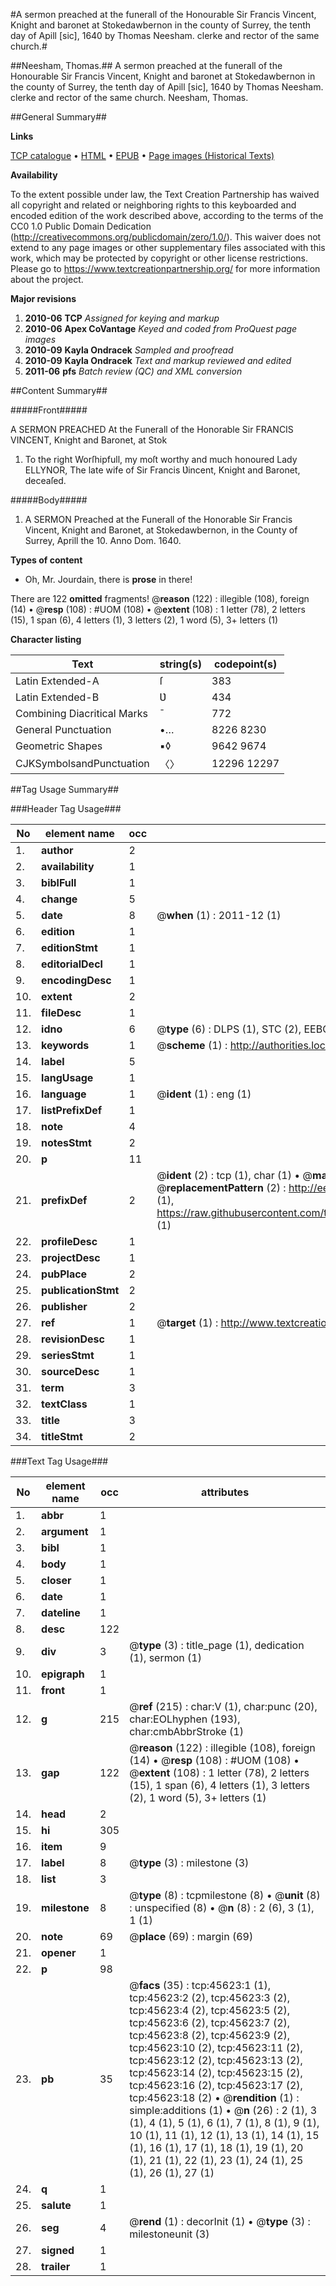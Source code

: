#A sermon preached at the funerall of the Honourable Sir Francis Vincent, Knight and baronet at Stokedawbernon in the county of Surrey, the tenth day of Apill [sic], 1640 by Thomas Neesham. clerke and rector of the same church.#

##Neesham, Thomas.##
A sermon preached at the funerall of the Honourable Sir Francis Vincent, Knight and baronet at Stokedawbernon in the county of Surrey, the tenth day of Apill [sic], 1640 by Thomas Neesham. clerke and rector of the same church.
Neesham, Thomas.

##General Summary##

**Links**

[TCP catalogue](http://www.ota.ox.ac.uk/tcp/)  • 
[HTML](http://tei.it.ox.ac.uk/tcp/Texts-HTML/free/A52/A52775.html)  • 
[EPUB](http://tei.it.ox.ac.uk/tcp/Texts-EPUB/free/A52/A52775.epub) • 
[Page images (Historical Texts)](https://historicaltexts.jisc.ac.uk/eebo-10745780e)

**Availability**

To the extent possible under law, the Text Creation Partnership has waived all copyright and related or neighboring rights to this keyboarded and encoded edition of the work described above, according to the terms of the CC0 1.0 Public Domain Dedication (http://creativecommons.org/publicdomain/zero/1.0/). This waiver does not extend to any page images or other supplementary files associated with this work, which may be protected by copyright or other license restrictions. Please go to https://www.textcreationpartnership.org/ for more information about the project.

**Major revisions**

1. __2010-06__ __TCP__ *Assigned for keying and markup*
1. __2010-06__ __Apex CoVantage__ *Keyed and coded from ProQuest page images*
1. __2010-09__ __Kayla Ondracek__ *Sampled and proofread*
1. __2010-09__ __Kayla Ondracek__ *Text and markup reviewed and edited*
1. __2011-06__ __pfs__ *Batch review (QC) and XML conversion*

##Content Summary##

#####Front#####

A SERMON PREACHED At the Funerall of the Honorable Sir FRANCIS VINCENT, Knight and Baronet, at Stok
1. To the right Worſhipfull, my moſt worthy and much honoured Lady ELLYNOR, The late wife of Sir Francis Ʋincent, Knight and Baronet, deceaſed.

#####Body#####

1. A SERMON Preached at the Funerall of the Honorable Sir Francis Vincent, Knight and Baronet, at Stokedawbernon, in the County of Surrey, Aprill the 10. Anno Dom. 1640.

**Types of content**

  * Oh, Mr. Jourdain, there is **prose** in there!

There are 122 **omitted** fragments! 
 @__reason__ (122) : illegible (108), foreign (14)  •  @__resp__ (108) : #UOM (108)  •  @__extent__ (108) : 1 letter (78), 2 letters (15), 1 span (6), 4 letters (1), 3 letters (2), 1 word (5), 3+ letters (1)

**Character listing**


|Text|string(s)|codepoint(s)|
|---|---|---|
|Latin Extended-A|ſ|383|
|Latin Extended-B|Ʋ|434|
|Combining             Diacritical Marks|̄|772|
|General Punctuation|•…|8226 8230|
|Geometric Shapes|▪◊|9642 9674|
|CJKSymbolsandPunctuation|〈〉|12296 12297|

##Tag Usage Summary##

###Header Tag Usage###

|No|element name|occ|attributes|
|---|---|---|---|
|1.|__author__|2||
|2.|__availability__|1||
|3.|__biblFull__|1||
|4.|__change__|5||
|5.|__date__|8| @__when__ (1) : 2011-12 (1)|
|6.|__edition__|1||
|7.|__editionStmt__|1||
|8.|__editorialDecl__|1||
|9.|__encodingDesc__|1||
|10.|__extent__|2||
|11.|__fileDesc__|1||
|12.|__idno__|6| @__type__ (6) : DLPS (1), STC (2), EEBO-CITATION (1), OCLC (1), VID (1)|
|13.|__keywords__|1| @__scheme__ (1) : http://authorities.loc.gov/ (1)|
|14.|__label__|5||
|15.|__langUsage__|1||
|16.|__language__|1| @__ident__ (1) : eng (1)|
|17.|__listPrefixDef__|1||
|18.|__note__|4||
|19.|__notesStmt__|2||
|20.|__p__|11||
|21.|__prefixDef__|2| @__ident__ (2) : tcp (1), char (1)  •  @__matchPattern__ (2) : ([0-9\-]+):([0-9IVX]+) (1), (.+) (1)  •  @__replacementPattern__ (2) : http://eebo.chadwyck.com/downloadtiff?vid=$1&page=$2 (1), https://raw.githubusercontent.com/textcreationpartnership/Texts/master/tcpchars.xml#$1 (1)|
|22.|__profileDesc__|1||
|23.|__projectDesc__|1||
|24.|__pubPlace__|2||
|25.|__publicationStmt__|2||
|26.|__publisher__|2||
|27.|__ref__|1| @__target__ (1) : http://www.textcreationpartnership.org/docs/. (1)|
|28.|__revisionDesc__|1||
|29.|__seriesStmt__|1||
|30.|__sourceDesc__|1||
|31.|__term__|3||
|32.|__textClass__|1||
|33.|__title__|3||
|34.|__titleStmt__|2||


###Text Tag Usage###

|No|element name|occ|attributes|
|---|---|---|---|
|1.|__abbr__|1||
|2.|__argument__|1||
|3.|__bibl__|1||
|4.|__body__|1||
|5.|__closer__|1||
|6.|__date__|1||
|7.|__dateline__|1||
|8.|__desc__|122||
|9.|__div__|3| @__type__ (3) : title_page (1), dedication (1), sermon (1)|
|10.|__epigraph__|1||
|11.|__front__|1||
|12.|__g__|215| @__ref__ (215) : char:V (1), char:punc (20), char:EOLhyphen (193), char:cmbAbbrStroke (1)|
|13.|__gap__|122| @__reason__ (122) : illegible (108), foreign (14)  •  @__resp__ (108) : #UOM (108)  •  @__extent__ (108) : 1 letter (78), 2 letters (15), 1 span (6), 4 letters (1), 3 letters (2), 1 word (5), 3+ letters (1)|
|14.|__head__|2||
|15.|__hi__|305||
|16.|__item__|9||
|17.|__label__|8| @__type__ (3) : milestone (3)|
|18.|__list__|3||
|19.|__milestone__|8| @__type__ (8) : tcpmilestone (8)  •  @__unit__ (8) : unspecified (8)  •  @__n__ (8) : 2 (6), 3 (1), 1 (1)|
|20.|__note__|69| @__place__ (69) : margin (69)|
|21.|__opener__|1||
|22.|__p__|98||
|23.|__pb__|35| @__facs__ (35) : tcp:45623:1 (1), tcp:45623:2 (2), tcp:45623:3 (2), tcp:45623:4 (2), tcp:45623:5 (2), tcp:45623:6 (2), tcp:45623:7 (2), tcp:45623:8 (2), tcp:45623:9 (2), tcp:45623:10 (2), tcp:45623:11 (2), tcp:45623:12 (2), tcp:45623:13 (2), tcp:45623:14 (2), tcp:45623:15 (2), tcp:45623:16 (2), tcp:45623:17 (2), tcp:45623:18 (2)  •  @__rendition__ (1) : simple:additions (1)  •  @__n__ (26) : 2 (1), 3 (1), 4 (1), 5 (1), 6 (1), 7 (1), 8 (1), 9 (1), 10 (1), 11 (1), 12 (1), 13 (1), 14 (1), 15 (1), 16 (1), 17 (1), 18 (1), 19 (1), 20 (1), 21 (1), 22 (1), 23 (1), 24 (1), 25 (1), 26 (1), 27 (1)|
|24.|__q__|1||
|25.|__salute__|1||
|26.|__seg__|4| @__rend__ (1) : decorInit (1)  •  @__type__ (3) : milestoneunit (3)|
|27.|__signed__|1||
|28.|__trailer__|1||
